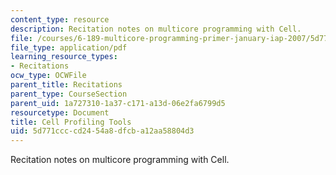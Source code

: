 ```yaml
---
content_type: resource
description: Recitation notes on multicore programming with Cell.
file: /courses/6-189-multicore-programming-primer-january-iap-2007/5d771ccccd2454a8dfcba12aa58804d3_6189recitatn5.pdf
file_type: application/pdf
learning_resource_types:
- Recitations
ocw_type: OCWFile
parent_title: Recitations
parent_type: CourseSection
parent_uid: 1a727310-1a37-c171-a13d-06e2fa6799d5
resourcetype: Document
title: Cell Profiling Tools
uid: 5d771ccc-cd24-54a8-dfcb-a12aa58804d3
---
```

Recitation notes on multicore programming with Cell.

